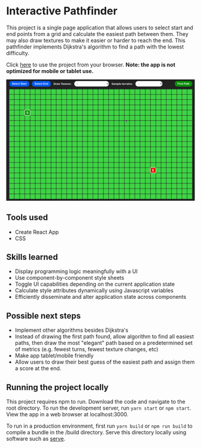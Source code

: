 # Interactive Pathfinder

This project is a single page application that allows users to select start and end points from a grid and calculate the easiest path between them.
They may also draw textures to make it easier or harder to reach the end. This pathfinder implements Dijkstra's algorithm to find a path with the lowest difficulty.

Click [here](https://shanemcfadden.github.io/interactive-pathfinder) to use the project from your browser. **Note: the app is not optimized for mobile or tablet use.**

[![Pathfinder demonstration](src/images/screencap.gif)](https://shanemcfadden.github.io/interactive-pathfinder)

## Tools used

- Create React App
- CSS

## Skills learned

- Display programming logic meaningfully with a UI
- Use component-by-component style sheets
- Toggle UI capabilities depending on the current application state
- Calculate style attributes dynamically using Javascript variables
- Efficiently disseminate and alter application state across components

## Possible next steps

- Implement other algorithms besides Dijkstra's
- Instead of drawing the first path found, allow algorithm to find all easiest paths, then draw the most "elegant" path based on a predetermined set of metrics (e.g. fewest turns, fewest texture changes, etc)
- Make app tablet/mobile friendly
- Allow users to draw their best guess of the easiest path and assign them a score at the end.

## Running the project locally

This project requires npm to run. Download the code and navigate to the root directory. To run the development server, run `yarn start` or `npm start`. View the app in a web browser at localhost:3000.

To run in a production environment, first run `yarn build` or `npm run build` to compile a bundle in the /build directory.
Serve this directory locally using software such as [serve](https://github.com/vercel/serve).
